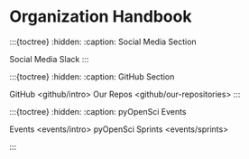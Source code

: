 # Organization Handbook


:::{toctree}
:hidden:
:caption: Social Media Section

Social Media <social>
Slack <slack>
:::


:::{toctree}
:hidden:
:caption: GitHub Section

GitHub <github/intro>
Our Repos <github/our-repositories>
:::


:::{toctree}
:hidden:
:caption: pyOpenSci Events

Events <events/intro>
pyOpenSci Sprints <events/sprints>

:::
